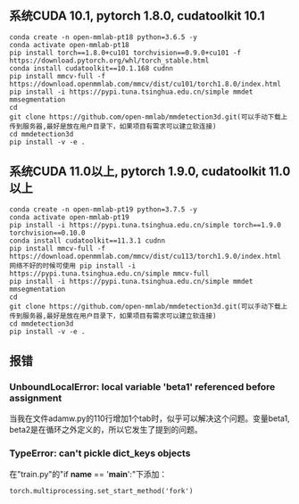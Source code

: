 ## 系统CUDA 10.1, pytorch 1.8.0, cudatoolkit 10.1
```
conda create -n open-mmlab-pt18 python=3.6.5 -y
conda activate open-mmlab-pt18
pip install torch==1.8.0+cu101 torchvision==0.9.0+cu101 -f https://download.pytorch.org/whl/torch_stable.html
conda install cudatoolkit==10.1.168 cudnn
pip install mmcv-full -f https://download.openmmlab.com/mmcv/dist/cu101/torch1.8.0/index.html
pip install -i https://pypi.tuna.tsinghua.edu.cn/simple mmdet mmsegmentation
cd
git clone https://github.com/open-mmlab/mmdetection3d.git(可以手动下载上传到服务器,最好是放在用户目录下，如果项目有需求可以建立软连接)
cd mmdetection3d
pip install -v -e .
```

## 系统CUDA 11.0以上, pytorch 1.9.0, cudatoolkit 11.0以上
```
conda create -n open-mmlab-pt19 python=3.7.5 -y
conda activate open-mmlab-pt19
pip install -i https://pypi.tuna.tsinghua.edu.cn/simple torch==1.9.0 torchvision==0.10.0
conda install cudatoolkit==11.3.1 cudnn
pip install mmcv-full -f https://download.openmmlab.com/mmcv/dist/cu113/torch1.9.0/index.html
网络不好的时候可使用 pip install -i https://pypi.tuna.tsinghua.edu.cn/simple mmcv-full
pip install -i https://pypi.tuna.tsinghua.edu.cn/simple mmdet mmsegmentation
cd
git clone https://github.com/open-mmlab/mmdetection3d.git(可以手动下载上传到服务器,最好是放在用户目录下，如果项目有需求可以建立软连接)
cd mmdetection3d
pip install -v -e .
```

## 报错
### UnboundLocalError: local variable 'beta1' referenced before assignment
当我在文件adamw.py的110行增加1个tab时，似乎可以解决这个问题。变量beta1, beta2是在循环之外定义的，所以它发生了提到的问题。

### TypeError: can't pickle dict_keys objects
在"train.py"的"if __name__ == '__main__':"下添加：
```
torch.multiprocessing.set_start_method('fork')
```
